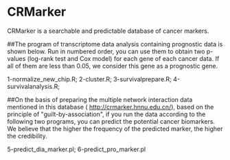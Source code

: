 # CRMarker
CRMarker is a searchable and predictable database of cancer markers.

##The program of transcriptome data analysis containing prognostic data is shown below. 
Run in numbered order, you can use them to obtain two p-values (log-rank test and Cox model)
for each gene of each cancer data. If all of them are less than 0.05, we consider this gene 
as a prognostic gene.

1-normalize_new_chip.R;
2-cluster.R;
3-survivalprepare.R;
4-survivalanalysis.R;

##On the basis of preparing the multiple network interaction data mentioned in this database
( http://crmarker.hnnu.edu.cn/), based on the principle of "guilt-by-association", if you run the data 
according to the  following two programs, you can predict the potential cancer biomarkers.
We believe that the higher the frequency of the predicted marker, the higher the credibility.

5-predict_dia_marker.pl;
6-predict_pro_marker.pl

